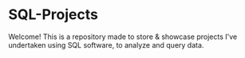 # SQL-Projects
Welcome!
This is a repository made to store & showcase projects I've undertaken using SQL software, to analyze and query data. 

